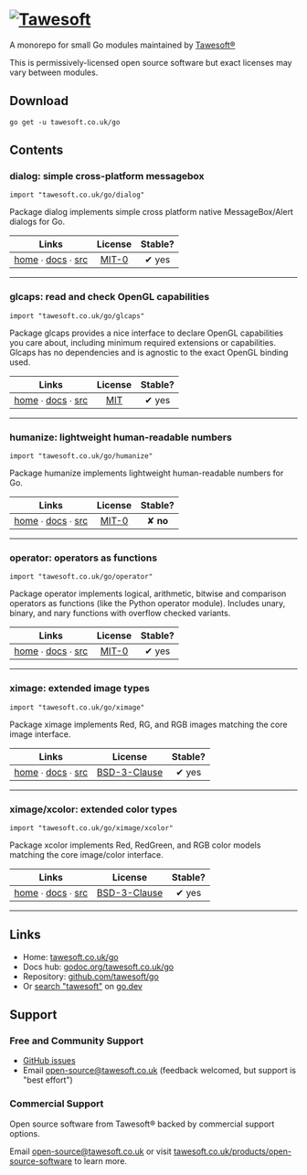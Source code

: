 [![Tawesoft](https://www.tawesoft.co.uk/media/0/logo-240r.png)](https://tawesoft.co.uk/go)
================================================================================

A monorepo for small Go modules maintained by [Tawesoft®](https://www.tawesoft.co.uk/go)

This is permissively-licensed open source software but exact licenses may vary between modules.

Download
--------

```shell script
go get -u tawesoft.co.uk/go
```

Contents
--------

### dialog: simple cross-platform messagebox

`import "tawesoft.co.uk/go/dialog"`

Package dialog implements simple cross platform native MessageBox/Alert dialogs for Go.

|  Links  | License | Stable? | 
|:-------:|:-------:|:-------:| 
| [home][home_] ∙ [docs][docs_] ∙ [src][src_] | [MIT-0][copy_] | ✔ yes |

[home_]: https://tawesoft.co.uk/go/dialog
[src_]:  https://github.com/tawesoft/go/tree/master/dialog
[docs_]: https://godoc.org/tawesoft.co.uk/go/dialog
[copy_]: https://github.com/tawesoft/go/tree/master/dialog/COPYING.md

---

### glcaps: read and check OpenGL capabilities

`import "tawesoft.co.uk/go/glcaps"`

Package glcaps provides a nice interface to declare OpenGL capabilities you care about, including minimum required
extensions or capabilities. Glcaps has no dependencies and is agnostic to the exact OpenGL binding used.

|  Links  | License | Stable? | 
|:-------:|:-------:|:-------:| 
| [home][home_] ∙ [docs][docs_] ∙ [src][src_] | [MIT][copy_] | ✔ yes |

[home_]: https://tawesoft.co.uk/go/glcaps
[src_]:  https://github.com/tawesoft/go/tree/master/glcaps
[docs_]: https://godoc.org/tawesoft.co.uk/go/glcaps
[copy_]: https://github.com/tawesoft/go/tree/master/glcaps/COPYING.md

---

### humanize: lightweight human-readable numbers

`import "tawesoft.co.uk/go/humanize"`

Package humanize implements lightweight human-readable numbers for Go.

|  Links  | License | Stable? | 
|:-------:|:-------:|:-------:| 
| [home][home_] ∙ [docs][docs_] ∙ [src][src_] | [MIT-0][copy_] | ✘ **no** |

[home_]: https://tawesoft.co.uk/go/humanize
[src_]:  https://github.com/tawesoft/go/tree/master/humanize
[docs_]: https://godoc.org/tawesoft.co.uk/go/humanize
[copy_]: https://github.com/tawesoft/go/tree/master/humanize/COPYING.md

---

### operator: operators as functions

`import "tawesoft.co.uk/go/operator"`

Package operator implements logical, arithmetic, bitwise and comparison
operators as functions (like the Python operator module). Includes unary,
binary, and nary functions with overflow checked variants.

|  Links  | License | Stable? | 
|:-------:|:-------:|:-------:| 
| [home][home_] ∙ [docs][docs_] ∙ [src][src_] | [MIT-0][copy_] | ✔ yes |

[home_]: https://tawesoft.co.uk/go/operator
[src_]:  https://github.com/tawesoft/go/tree/master/operator
[docs_]: https://godoc.org/tawesoft.co.uk/go/operator
[copy_]: https://github.com/tawesoft/go/tree/master/operator/COPYING.md

---

### ximage: extended image types

`import "tawesoft.co.uk/go/ximage"`

Package ximage implements Red, RG, and RGB images matching the core
image interface.

|  Links  | License | Stable? | 
|:-------:|:-------:|:-------:| 
| [home][home_] ∙ [docs][docs_] ∙ [src][src_] | [BSD-3-Clause][copy_] | ✔ yes |

[home_]: https://tawesoft.co.uk/go/ximage
[src_]:  https://github.com/tawesoft/go/tree/master/ximage
[docs_]: https://godoc.org/tawesoft.co.uk/go/ximage
[copy_]: https://github.com/tawesoft/go/tree/master/ximage/COPYING.md

---

### ximage/xcolor: extended color types

`import "tawesoft.co.uk/go/ximage/xcolor"`

Package xcolor implements Red, RedGreen, and RGB color models matching the core
image/color interface.

|  Links  | License | Stable? | 
|:-------:|:-------:|:-------:| 
| [home][home_] ∙ [docs][docs_] ∙ [src][src_] | [BSD-3-Clause][copy_] | ✔ yes |

[home_]: https://tawesoft.co.uk/go/ximage/xcolor
[src_]:  https://github.com/tawesoft/go/tree/master/ximage/xcolor
[docs_]: https://godoc.org/tawesoft.co.uk/go/ximage/xcolor
[copy_]: https://github.com/tawesoft/go/tree/master/ximage/xcolor/COPYING.md

---

Links
-----

* Home: [tawesoft.co.uk/go](https://tawesoft.co.uk/go)
* Docs hub: [godoc.org/tawesoft.co.uk/go](https://godoc.org/tawesoft.co.uk/go)
* Repository: [github.com/tawesoft/go](https://github.com/tawesoft/go)
* Or [search "tawesoft"](https://pkg.go.dev/search?q=tawesoft) on [go.dev](https://go.dev/)

Support
-------

### Free and Community Support

* [GitHub issues](https://github.com/tawesoft/go/issues)
* Email open-source@tawesoft.co.uk (feedback welcomed, but support is "best
 effort")

### Commercial Support

Open source software from Tawesoft® backed by commercial support options.

Email open-source@tawesoft.co.uk or visit [tawesoft.co.uk/products/open-source-software](https://www.tawesoft.co.uk/products/open-source-software)
to learn more.